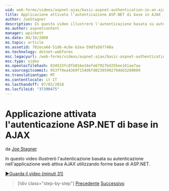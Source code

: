 ```yaml
---
uid: web-forms/videos/aspnet-ajax/basic-aspnet-authentication-in-an-ajax-enabled-application
title: Applicazione attivata l'autenticazione ASP.NET di base in AJAX | Microsoft Docs
author: JoeStagner
description: In questo video illustrerò l'autenticazione basata su autenticazione nell'applicazione web attiva AJAX utilizzando forme base di ASP.NET.
ms.author: aspnetcontent
manager: wpickett
ms.date: 04/10/2008
ms.topic: article
ms.assetid: 782eca6d-51d6-4c8e-b2ea-59dfa567740a
ms.technology: dotnet-webforms
msc.legacyurl: /web-forms/videos/aspnet-ajax/basic-aspnet-authentication-in-an-ajax-enabled-application
msc.type: video
ms.openlocfilehash: 834533fc8fb816e34efe67927bd255ee161ae7aa
ms.sourcegitcommit: 953ff9ea4369f154d6fd0239599279ddd3280009
ms.translationtype: MT
ms.contentlocale: it-IT
ms.lasthandoff: 07/03/2018
ms.locfileid: "37390475"
---
```

<a name="basic-aspnet-authentication-in-an-ajax-enabled-application"></a>Applicazione attivata l'autenticazione ASP.NET di base in AJAX
====================
da [Joe Stagner](https://github.com/JoeStagner)

In questo video illustrerò l'autenticazione basata su autenticazione nell'applicazione web attiva AJAX utilizzando forme base di ASP.NET.

[&#9654;Guarda il video (minuti 31)](https://channel9.msdn.com/Blogs/ASP-NET-Site-Videos/basic-aspnet-authentication-in-an-ajax-enabled-application)

> [!div class="step-by-step"]
> [Precedente](implement-infinite-data-patterns-in-ajax.md)
> [Successivo](how-to-dynamically-change-css-using-the-aspnet-ajax-updatepanel.md)
